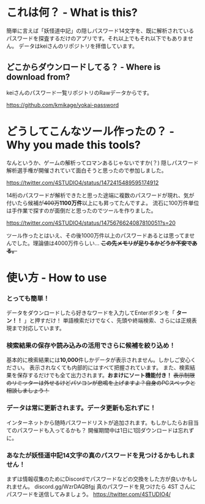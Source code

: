 # これは何？ - What is this?
簡単に言えば「妖怪道中記」の隠しパスワード14文字を、既に解析されているパスワードを探査するだけのアプリです。それ以上でもそれ以下でもありません。
データはkeiさんのリポジトリを拝借しています。
## どこからダウンロードしてる？ - Where is download from?
keiさんのパスワード一覧リポジトリのRawデータからです。

https://github.com/kmikage/yokai-password

# どうしてこんなツール作ったの？ - Why you made this tools?

なんというか、ゲームの解析ってロマンあるじゃないですか(？)
隠しパスワード解析選手権が開催されていて面白そうと思ったので参加しました。

https://twitter.com/4STUDIO4/status/1472415489595174912

14桁のパスワードが解析できたと思った途端に複数のパスワードが現れ、気が付いたら候補が~~400万~~**1100万件**以上にも昇ってたんですよ。
流石に100万件単位は手作業で探すのが面倒だと思ったのでツールを作りました。

https://twitter.com/4STUDIO4/status/1475676624087810051?s=20

ツール作ったとはいえ、その後1000万件以上のパスワードあるとは思ってませんでした。理論値は4000万件らしい…
**~~この先メモリが足りるかどうか不安である。~~**

# 使い方 - How to use
### とっても簡単！

データをダウンロードしたら好きなワードを入力してEnterボタンを「 **ターン！！** 」と押すだけ！
単語検索だけでなく、先頭や終端検索、さらには正規表現まで対応しています。

### 検索結果の保存や読み込みの活用でさらに候補を絞り込め！
基本的に検索結果には**10,000**件しかデータが表示されません。しかしご安心ください。
表示されなくても内部的にはすべて把握されています。
また、検索結果を保存するだけでも全て出力されます。**おまけにソート機能付き！**
~~表示制限のリミッターは外せるけどパソコンが悲鳴を上げますよ？自身のPCスペックと相談しましょう！~~

### データは常に更新されます。データ更新も忘れずに！
インターネットから随時パスワードリストが追加されます。もしかしたらお目当てのパスワードも入ってるかも？
開催期間中は1日に1回ダウンロードは忘れずに。

### あなたが妖怪道中記14文字の真のパスワードを見つけるかもしれません！
まずは情報収集のためにDiscordでパスワードなどの交換をした方が良いかもしれません。
discord.gg/WzrDAQBfgj
真のパスワードを見つけたら 4ST さんにパスワードを送信してみましょう。
https://twitter.com/4STUDIO4/

